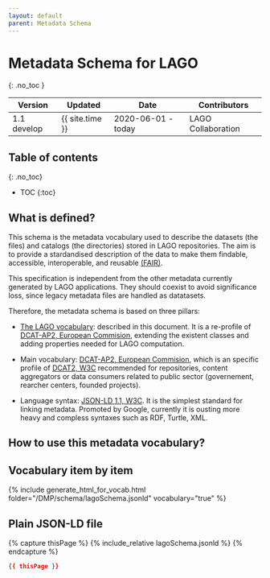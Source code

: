 ```yaml
---
layout: default
parent: Metadata Schema
---
```


# Metadata Schema for LAGO
{: .no_toc }

|Version| Updated | Date |Contributors|
|-------|---------|------|------------|
| 1.1 develop | {{ site.time }} | 2020-06-01 - today | LAGO Collaboration |

## Table of contents
{: .no_toc}

- TOC
{:toc}

## What is defined?

This schema is the metadata vocabulary used to describe the datasets (the files) and catalogs (the directories) stored in LAGO repositories. The aim is to provide a stardandised description of the data to make them findable, accessible, interoperable, and reusable [(FAIR)](https://www.go-fair.org/fair-principles/). 

This specification is independent from the other metadata currently generated by LAGO applications. They should coexist to avoid significance loss, since legacy metadata files are handled as datatasets. 

Therefore, the metadata schema is based on three pillars:

- [The LAGO vocabulary](./lagoSchema.jsonld): described in this document. It is a re-profile of [DCAT-AP2, European Commision](https://joinup.ec.europa.eu/collection/semantic-interoperability-community-semic/solution/dcat-application-profile-data-portals-europe), extending the existent classes and adding properties needed for LAGO computation.

- Main vocabulary: [DCAT-AP2, European Commision](https://joinup.ec.europa.eu/collection/semantic-interoperability-community-semic/solution/dcat-application-profile-data-portals-europe), which is an specific profile of [DCAT2, W3C](https://www.w3.org/TR/vocab-dcat-2/) recommended for repositories, content aggregators or data consumers related to public sector (governement, rearcher centers, founded projects).

- Language syntax: [JSON-LD 1.1, W3C](https://json-ld.org/spec/latest/json-ld/). It is the simplest standard for linking metadata. Promoted by Google, currently it is ousting more heavy and compless syntaxes such as RDF, Turtle, XML.  


## How to use this metadata vocabulary?



## Vocabulary item by item

{% include generate_html_for_vocab.html folder="/DMP/schema/lagoSchema.jsonld" vocabulary="true" %}


## Plain JSON-LD file

{% capture thisPage %}
    {% include_relative lagoSchema.jsonld %}
{% endcapture %}
```json
{{ thisPage }}
```


